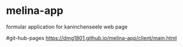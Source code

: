 # melina-app
formular application for kaninchenseele web page

#git-hub-pages
https://dmg1801.github.io/melina-app/client/main.html
